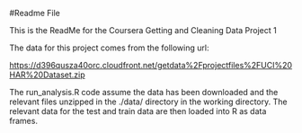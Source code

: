 #Readme File

This is the ReadMe for the Coursera Getting and Cleaning Data Project 1

The data for this project comes from the following url:

https://d396qusza40orc.cloudfront.net/getdata%2Fprojectfiles%2FUCI%20HAR%20Dataset.zip

The run_analysis.R code assume the data has been downloaded and the relevant files unzipped in the ./data/ directory in the working directory. The relevant data for the test and train data are then loaded into R as data frames. 